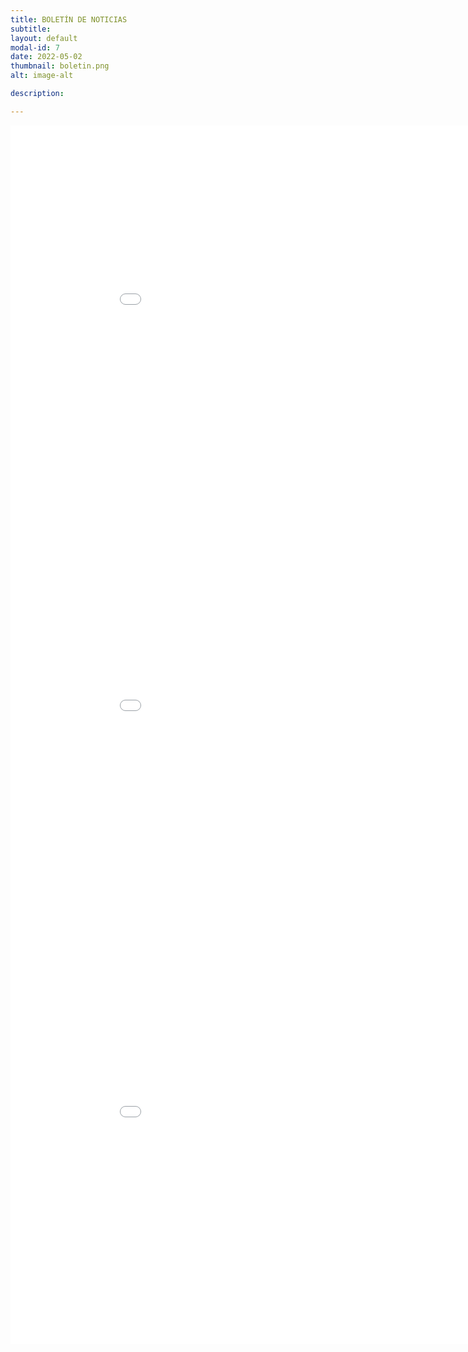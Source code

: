 ```yaml
---
title: BOLETÍN DE NOTICIAS
subtitle: 
layout: default
modal-id: 7
date: 2022-05-02
thumbnail: boletin.png
alt: image-alt

description: 

---
```


<html>
<body>
<embed src="img/poster/ISLP_Bolivia_B3.pdf" width="950" height="650">
<embed src="img/poster/ISLP_Bolivia_clausura.pdf" width="950" height="650">
<embed src="img/poster/ISLP_Bolivia_B1.pdf" width="950" height="650">
</body>
</html>